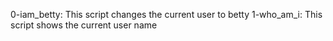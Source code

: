 0-iam_betty: This script changes the current user to betty
1-who_am_i: This script shows the current user name